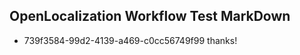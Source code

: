 ## OpenLocalization Workflow Test MarkDown
* 739f3584-99d2-4139-a469-c0cc56749f99 thanks!

<!--HONumber=Aug16_HO1-->



